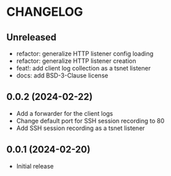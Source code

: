 # CHANGELOG

## Unreleased

- refactor: generalize HTTP listener config loading
- refactor: generalize HTTP listener creation
- feat!: add client log collection as a tsnet listener
- docs: add BSD-3-Clause license

## 0.0.2 (2024-02-22)

- Add a forwarder for the client logs
- Change default port for SSH session recording to 80
- Add SSH session recording as a tsnet listener

## 0.0.1 (2024-02-20)

- Initial release
